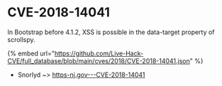 # CVE-2018-14041

In Bootstrap before 4.1.2, XSS is possible in the data-target property of scrollspy.

{% embed url="https://github.com/Live-Hack-CVE/full_database/blob/main/cves/2018/CVE-2018-14041.json" %}


* Snorlyd ~> [https-nj.gov---CVE-2018-14041](https://zeste.alice-snow.ru/2018/database/cve-2018-14041/https-nj.gov---cve-2018-14041-snorlyd)